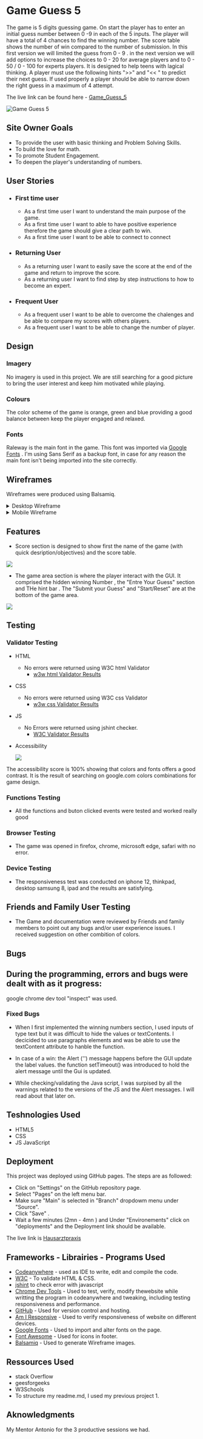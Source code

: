 # Game Guess 5 
The game is 5 digits guessing game. On start the player has to enter an initial guess number between 0 -9 in each of the 5 inputs. The player will have a total of  4 chances to find the winning number. The score table shows the number of win compared to the number of submission. In this first version we will limited the guess from 0 - 9 . in the next version we will add options to increase the choices to  0 - 20  for average players  and  to 0 - 50 / 0 - 100 for experts players. It is designed to help teens with lagical thinking. A player must use the following hints ">>" and "<< " to predict their next guess. If used properly a player should be able to narrow down the right guess in a maximum of 4 attempt.  

The live link can be found here - [Game_Guess_5](https://d9fal.github.io/Guess-Number-PPT-2-/)

![Game Guess 5](assets/docs/readme_images/am_i_responsive.png)


## Site Owner Goals
- To provide the user with basic thinking and Problem Solving Skills.
- To build the love for math. 
- To promote Student Engagement. 
- To deepen the player's understanding of numbers.

## User Stories

- ### First time user
  - As a first time user I want to understand the main purpose of the game.   
  - As a first time user I want to able to have positive experience therefore the game should give a clear path to win. 
  - As a first time user I want to be able to connect to connect 

- ### Returning User
  - As a returning user I want to easily save the score at the end of the game and return to improve the score.  
  - As a returning user I want to find step by step instructions to how to become an expert.

- ### Frequent User
  - As a frequent user I want to be able to overcome the chalenges and be able to compare my scores with others players.
  - As a frequent user I want to be able to change the number of player.


## Design

### Imagery

No imagery is used in this project. We are still searching for a good picture to bring the user interest and keep him motivated while playing.
### Colours

The color scheme of the game is orange, green and blue providing a good balance between keep the player engaged and relaxed. 

### Fonts

Raleway is the main font in the game. This font was imported via [Google Fonts](https://fonts.google.com/) . I'm using Sans Serif as a backup font, in case for any reason the main font isn't being imported into the site correctly.

## Wireframes

 Wireframes were produced using Balsamiq.

 <details>
 
 <summary>Desktop Wireframe</summary> 
 
   ![Desktop Wireframe](./assets/docs/readme_images/desktopwireframe.png)

</details>
 <details>
 
 <summary>Mobile Wireframe</summary>
 
   ![Desktop Wireframe](./assets/docs/readme_images/mobilewireframe.png)

</details>

## Features
   - Score section is designed to show first the name of the game (with quick desription/objectives) and the score table. 

![](assets/docs/readme_images/head-score-area.png)

   - The game area section is where the player interact with the GUI. It comprised the hidden winning Number , the "Entre Your Guess" section  and THe hint bar . The "Submit your Guess" and "Start/Reset" are at the bottom  of the game area.  

![](assets/docs/readme_images/game-area.png)


## Testing

### Validator Testing

* HTML
  * No errors were returned using W3C html Validator
    * [w3w html Validator Results](https://validator.w3.org/nu/#textarea)
* CSS
  * No errors were returned using W3C css Validator
    * [w3w css Validator Results](https://jigsaw.w3.org/css-validator/validator)
* JS
  * No Errors were returned using jshint checker.
    * [W3C Validator Results](https://jshint.com/)

* Accessibility
  
  ![](assets/docs/readme_images/assessibilty.png)

  
The accessibility score is 100% showing that colors and fonts offers a good contrast. It is the result of searching on google.com colors combinations for game design. 

### Functions Testing
- All the functions and buton clicked events were tested and worked really good  
### Browser Testing
- The game was opened in firefox, chrome, microsoft edge, safari with no error.

### Device Testing

- The responsiveness test was conducted on iphone 12, thinkpad, desktop samsung 8, ipad and the results are satisfying.

## Friends and Family User Testing
 - The Game and documentation were reviewed by Friends and family members to point out any bugs and/or user experience issues. I received suggestion on other combition of colors. 

## Bugs
 During the programming, errors and bugs were dealt with as it progress:
 -     
  google chrome dev tool "inspect" was used. 

### Fixed Bugs

- When I first implemented the winning numbers section, I used inputs of type text but it was difficult to hide the values or textContents. I decicided to use paragraphs elements and was be able to use the textContent attribute to hanble the function.

- In case of a win: the Alert ('') message happens before the GUI update the label values. the function setTimeout() was introduced to hold the alert message until the Gui is updated.

- While checking/validating the Java script, I was surpised by all the warnings related to the versions of the JS and the Alert messages. I will read about that later on. 

## Teshnologies Used
- HTML5
- CSS
- JS JavaScript

## Deployment

This project was deployed using GitHub pages. The steps are as followed:

* Click on "Settings" on the GitHub repository page.
* Select "Pages" on the left menu bar.
* Make sure "Main" is selected in "Branch" dropdowm menu under "Source". 
* Click "Save" .
* Wait a few minutes (2mn - 4mn ) and Under "Environements" click on "deployments" and the Deployment link should be available. 

The live link is [Hausarztpraxis](https://d9fal.github.io/Guess-Number-PPT-2-/)

## Frameworks - Librairies - Programs Used


- [Codeanywhere](https://codeanywhere.com/) - used as IDE to write, edit and compile the code.
- [W3C](https://validator.w3.org/) - To validate HTML & CSS.
- [jshint](https://jshint.com/) to check error with javascript
- [Chrome Dev Tools](https://developer.chrome.com/docs/devtools) - Used to test, verify, modify thewebsite while writting the program in codeanywhere   and tweaking,   including testing responsiveness and performance.
- [GitHub](https://github.com/) - Used for version control and hosting.
- [Am I Responsive](https://amiresponsive.co.uk/) - Used to verify responsiveness of website on different devices.
- [Google Fonts](https://fonts.google.com/) - Used to import and alter fonts on the page.
- [Font Awesome](https://fontawesome.com/) - Used for icons in footer.
- [Balsamiq](https://balsamiq.com/) - Used to generate Wireframe images.



## Ressources Used
- stack Overflow
- geesforgeeks
- W3Schools
- To structure my readme.md, I used my previous project 1. 

## Aknowledgments

My Mentor Antonio for the 3 productive sessions we had. 